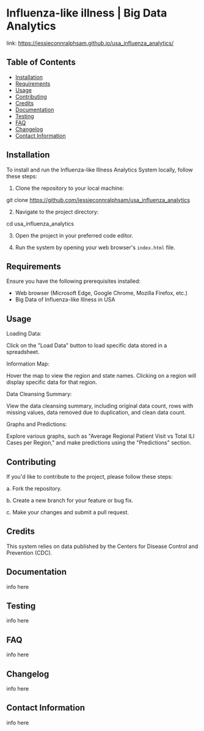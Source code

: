 # Influenza-like illness | Big Data Analytics

link: https://jessieconnralphsam.github.io/usa_influenza_analytics/

## Table of Contents

- [Installation](#installation)
- [Requirements](#requirements)
- [Usage](#usage)
- [Contributing](#contributing)
- [Credits](#credits)
- [Documentation](#documentation)
- [Testing](#testing)
- [FAQ](#faq)
- [Changelog](#changelog)
- [Contact Information](#contact-information)

## Installation
To install and run the Influenza-like Illness Analytics System locally, follow these steps:

1. Clone the repository to your local machine:

git clone https://github.com/jessieconnralphsam/usa_influenza_analytics

2. Navigate to the project directory:

cd usa_influenza_analytics

3. Open the project in your preferred code editor.

4. Run the system by opening your web browser's `index.html` file.

## Requirements
Ensure you have the following prerequisites installed:

- Web browser (Microsoft Edge, Google Chrome, Mozilla Firefox, etc.)
- Big Data of Influenza-like Illness in USA
## Usage
Loading Data:

Click on the "Load Data" button to load specific data stored in a spreadsheet.

Information Map:

Hover the map to view the region and state names. Clicking on a region will display specific data for that region.

Data Cleansing Summary:

View the data cleansing summary, including original data count, rows with missing values, data removed due to duplication, and clean data count.

Graphs and Predictions:

Explore various graphs, such as "Average Regional Patient Visit vs Total ILI Cases per Region," and make predictions using the "Predictions" section.

## Contributing
If you'd like to contribute to the project, please follow these steps:

a. Fork the repository.

b. Create a new branch for your feature or bug fix.

c. Make your changes and submit a pull request.

## Credits
This system relies on data published by the Centers for Disease Control and Prevention (CDC).
## Documentation
info here
## Testing
info here
## FAQ
info here
## Changelog
info here
## Contact Information
info here
